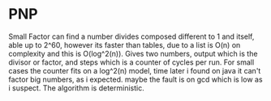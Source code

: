 # PNP
Small Factor can find a number divides composed different to 1 and itself, able up to 2^60, however its faster than tables, due to a list is O(n) on complexity and this is O(log^2(n)).
Gives two numbers, output which is the divisor or factor, and steps which is a counter of cycles per run. For small cases the counter fits on a log^2(n) model, time later i found on
java it can't factor big numbers, as i expected. maybe the fault is on gcd which is low as i suspect. The algorithm is deterministic.
